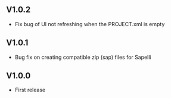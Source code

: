 ## V1.0.2

- Fix bug of UI not refreshing when the PROJECT.xml is empty

## V1.0.1

- Bug fix on creating compatible zip (sap) files for Sapelli

## V1.0.0

- First release

